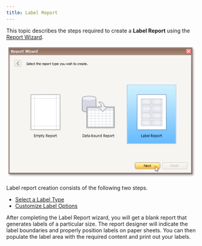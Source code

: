 ```yaml
---
title: Label Report
---
```

This topic describes the steps required to create a **Label Report** using the [Report Wizard](../../../../../interface-elements-for-desktop/articles/report-designer/report-designer-for-winforms/report-wizard/data-bound-report.md).

![RD_ReportWizard_Label_0](../../../../images/Img8300.png)

Label report creation consists of the following two steps.
* [Select a Label Type](../../../../../interface-elements-for-desktop/articles/report-designer/report-designer-for-winforms/report-wizard/label-report/select-a-label-type.md)
* [Customize Label Options](../../../../../interface-elements-for-desktop/articles/report-designer/report-designer-for-winforms/report-wizard/label-report/customize-label-options.md)

After completing the Label Report wizard, you will get a blank report that generates labels of a particular size. The report designer will indicate the label boundaries and properly position labels on paper sheets. You can then populate the label area with the required content and print out your labels.